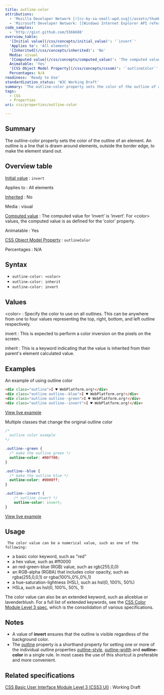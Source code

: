 ```yaml
---
title: outline-color
attributions:
  - 'Mozilla Developer Network [![cc-by-sa-small-wpd.svg](/assets/thumb/8/8c/cc-by-sa-small-wpd.svg/120px-cc-by-sa-small-wpd.svg.png)](http://creativecommons.org/licenses/by-sa/3.0/us/): [Article](https://developer.mozilla.org/en-US/docs/Web/CSS/outline-color)'
  - 'Microsoft Developer Network: [[Windows Internet Explorer API reference](http://msdn.microsoft.com/en-us/library/ie/hh828809%28v=vs.85%29.aspx) Article]'
code_samples:
  - 'http://gist.github.com/5566688'
overview_table:
  '[Initial value](/css/concepts/initial_value)': '`invert`'
  'Applies to': 'All elements'
  '[Inherited](/css/concepts/inherited)': 'No'
  Media: visual
  '[Computed value](/css/concepts/computed_value)': 'The computed value for ‘invert’ is ‘invert’. For \<color\> values, the computed value is as defined for the ‘color’ property.'
  Animatable: 'Yes'
  '[CSS Object Model Property](/css/concepts/cssom)': '`outlineColor`'
  Percentages: N/A
readiness: 'Ready to Use'
standardization_status: 'W3C Working Draft'
summary: 'The outline-color property sets the color of the outline of an element. An outline is a line that is drawn around elements, outside the border edge, to make the element stand out.'
tags:
  - CSS
  - Properties
uri: css/properties/outline-color

---
```

## Summary

The outline-color property sets the color of the outline of an element. An outline is a line that is drawn around elements, outside the border edge, to make the element stand out.

## Overview table

[Initial value](/css/concepts/initial_value)
:   `invert`

Applies to
:   All elements

[Inherited](/css/concepts/inherited)
:   No

Media
:   visual

[Computed value](/css/concepts/computed_value)
:   The computed value for ‘invert’ is ‘invert’. For \<color\> values, the computed value is as defined for the ‘color’ property.

Animatable
:   Yes

[CSS Object Model Property](/css/concepts/cssom)
:   `outlineColor`

Percentages
:   N/A

## Syntax

-   `outline-color: <color>`
-   `outline-color: inherit`
-   `outline-color: invert`

## Values

\<color\>
:   Specify the color to use on all outlines. This can be anywhere from one to four values representing the top, right, bottom, and left outline respectively.

invert
:   This is expected to perform a color inversion on the pixels on the screen.

inherit
:   This is a keyword indicating that the value is inherited from their parent's element calculated value.

## Examples

An example of using outline color

``` html
<div class="outline">I ♥ WebPlatform.org!</div>
<div class="outline outline--blue">I ♥ WebPlatform.org!</div>
<div class="outline outline--green">I ♥ WebPlatform.org!</div>
<div class="outline outline--invert">I ♥ WebPlatform.org!</div>
```

[View live example](http://code.webplatform.org/gist/5566688)

Multiple classes that change the original outline color

``` css
/*
  outline color example
*/

.outline--green {
  /* make the outline green */
  outline-color: #00ff00;
}

.outline--blue {
  /* make the outline blue */
  outline-color: #0000ff;
}

.outline--invert {
    /* outline invert */
    outline-color: invert;
}
```

[View live example](http://code.webplatform.org/gist/5566688)

## Usage

     The color value can be a numerical value, such as one of the following:

-   a basic color keyword, such as "red"
-   a hex value, such as \#ff0000
-   an red-green-blue (RGB) value, such as rgb(255,0,0)
-   an RGB-alpha (RGBA) that includes color opacity, such as rgba(255,0,0,1) or rgba(100%,0%,0%,1)
-   a hue-saturation-lightness (HSL), such as hsl(0, 100%, 50%)
-   HSLa, such as hsl(0, 100%, 50%, 1)

The color value can also be an extended keyword, such as aliceblue or lavenderblush. For a full list of extended keywords, see the [CSS Color Module Level 3 spec](http://www.w3.org/TR/css3-color/#svg-color), which is the consolidation of various specifications.

## Notes

-   A value of **invert** ensures that the outline is visible regardless of the background color.
-   The [outline](/css/properties/outline) property is a shorthand property for setting one or more of the individual outline properties [outline-style](/css/properties/outline-style), [outline-width](/css/properties/outline-width) and **outline-color** in a single rule. In most cases the use of this shortcut is preferable and more convenient.

## Related specifications

[CSS Basic User Interface Module Level 3 (CSS3 UI)](http://dev.w3.org/csswg/css-ui/#outline-color)
:   Working Draft
